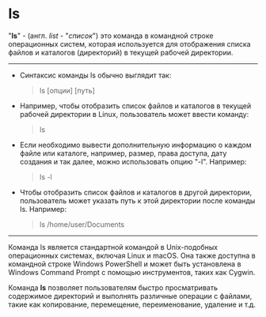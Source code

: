 # ls

"**ls**" - (англ. *list* - "*список*") это команда в командной строке операционных систем, которая используется для отображения списка файлов и каталогов (директорий) в текущей рабочей директории.

****

* Синтаксис команды ls обычно выглядит так:

    > ls [опции] [путь]

* Например, чтобы отобразить список файлов и каталогов в текущей рабочей директории в Linux, пользователь может ввести команду:

    > ls

* Если необходимо вывести дополнительную информацию о каждом файле или каталоге, например, размер, права доступа, дату создания и так далее, можно использовать опцию "-l". Например:

    > ls -l

* Чтобы отобразить список файлов и каталогов в другой директории, пользователь может указать путь к этой директории после команды ls. Например:

    > ls /home/user/Documents

****

Команда ls является стандартной командой в Unix-подобных операционных системах, включая Linux и macOS. Она также доступна в командной строке Windows PowerShell и может быть установлена в Windows Command Prompt с помощью инструментов, таких как Cygwin.

Команда **ls** позволяет пользователям быстро просматривать содержимое директорий и выполнять различные операции с файлами, такие как копирование, перемещение, переименование, удаление и т.д.